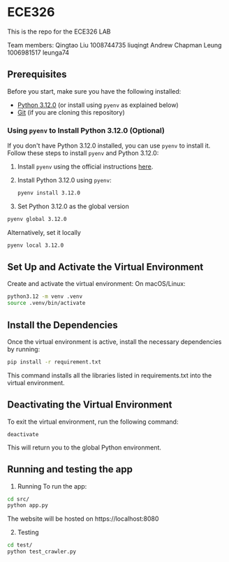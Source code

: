 # ECE326

This is the repo for the ECE326 LAB

Team members:
Qingtao Liu 1008744735 liuqingt
Andrew Chapman Leung 1006981517 leunga74

## Prerequisites

Before you start, make sure you have the following installed:

- [Python 3.12.0](https://www.python.org/downloads/release/python-3120/) (or install using `pyenv` as explained below)
- [Git](https://git-scm.com/) (if you are cloning this repository)

### Using `pyenv` to Install Python 3.12.0 (Optional)

If you don't have Python 3.12.0 installed, you can use `pyenv` to install it. Follow these steps to install `pyenv` and Python 3.12.0:

1. Install `pyenv` using the official instructions [here](https://github.com/pyenv/pyenv#installation).

2. Install Python 3.12.0 using `pyenv`:

   ```bash
   pyenv install 3.12.0
   ```

3. Set Python 3.12.0 as the global version

```bash
pyenv global 3.12.0
```

Alternatively, set it locally

```bash
pyenv local 3.12.0
```

## Set Up and Activate the Virtual Environment

Create and activate the virtual environment:
On macOS/Linux:

```bash
python3.12 -m venv .venv
source .venv/bin/activate
```

## Install the Dependencies

Once the virtual environment is active, install the necessary dependencies by running:

```bash
pip install -r requirement.txt
```

This command installs all the libraries listed in requirements.txt into the virtual environment.

## Deactivating the Virtual Environment

To exit the virtual environment, run the following command:

```
deactivate
```

This will return you to the global Python environment.

## Running and testing the app

1. Running
To run the app:
```bash
cd src/
python app.py
```

The website will be hosted on https://localhost:8080

2. Testing

```bash
cd test/
python test_crawler.py
```

